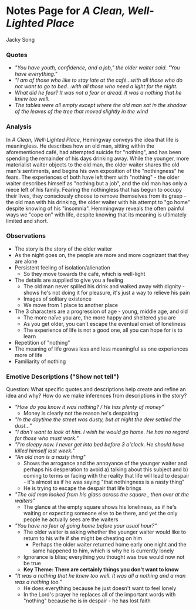 # Notes Page for *A Clean, Well-Lighted Place*

Jacky Song

### Quotes

- *"You have youth, confidence, and a job," the older waiter said. "You have everything."*
- *"I am of those who like to stay late at the café...with all those who do not want to go to bed...with all those who need a light for the night.*
- *What did he fear? It was not a fear or dread. It was a nothing that he knew too well.*
- *The tables were all empty except where the old man sat in the shadow of the leaves of the tree that moved slightly in the wind*

### Analysis

In *A Clean, Well-Lighted Place*, Hemingway conveys the idea that life is meaningless. He describes how an old man, sitting within the aforementioned café, had attempted suicide for "nothing", and has been spending the remainder of his days drinking away. While the younger, more materialist waiter objects to the old man, the older waiter shares the old man's sentiments, and begins his own exposition of the "nothingness" he fears. The experiences of both have left them with "nothing" - the older waiter describes himself as "nothing but a job", and the old man has only a niece left of his family. Fearing the nothingless that has begun to occupy their lives, they consciously choose to remove themselves from its grasp - the old man with his drinking, the older waiter with his attempt to "go home" despite knowing of his "insomnia". Hemmingway reveals the often painful ways we "cope on" with life, despite knowing that its meaning is ultimately limited and short.

### Observations

- The story is the story of the older waiter
- As the night goes on, the people are more and more cognizant that they are alone
- Persistent feeling of isolation/alienation
  - So they move towards the café, which is well-light
- The details are supplied to give you a feeling
  - The old man never spilled his drink and walked away with dignity - shows he's not doing it for pleasure, it's just a way to relieve his pain
  - Images of solitary existence
  - We move from 1 place to another place
- The 3 characters are a progression of age - young, middle age, and old
  - The more naïve you are, the more happy and sheltered you are
  - As you get older, you can't escape the eventual onset of loneliness
  - The experience of life is not a good one, all you can hope for is to learn
- Repetition of "nothing"
- The meaning of life grows less and less meaningful as one experiences more of life
- Familiarity of nothing

### Emotive Descriptions ("Show not tell")

Question: What specific quotes and descriptions help create and refine an idea and why? How do we make inferences from descriptions in the story?

- *"How do you know it was nothing? / He has plenty of money"*
  - Money is clearly not the reason he's despairing
- *"In the daytime the street was dusty, but at night the dew settled the dust..."*
- *"I don't want to look at him. I wish he would go home. He has no regard for those who must work."*
- *"I'm sleepy now. I never get into bed before 3 o'clock. He should have killed himself last week."*
- *"An old man is a nasty thing"*
  - Shows the arrogance and the annoyance of the younger waiter and perhaps his desperation to avoid a) talking about this subject and b) coming to terms or facing with the reality that life will lead to despair - it's almost as if he was saying "that nothingness is a nasty thing"
  - He is trying to escape the despair that life brings
- *"The old man looked from his glass across the square , then over at the waiters"*
  - The glance at the empty square shows his loneliness, as if he's waiting or expecting someone else to be there, and yet the only people he actually sees are the waiters
- *"You have no fear of going home before your usual hour?"*
  - The older waiter is asking whether the younger waiter would like to return to his wife if she might be cheating on him
    - Perhaps the older waiter returned home early one night and the same happened to him, which is why he is currently lonely
  - Ignorance is bliss; everything you thought was true would now not be true
  - **Key Theme: There are certainly things you don't want to know**
- *"It was a nothing that he knew too well. It was all a nothing and a man was a nothing too."*
  - He does everything because he just doesn't want to feel lonely
  - In the Lord's prayer he replaces all of the important words with "nothing" because he is in despair - he has lost faith
